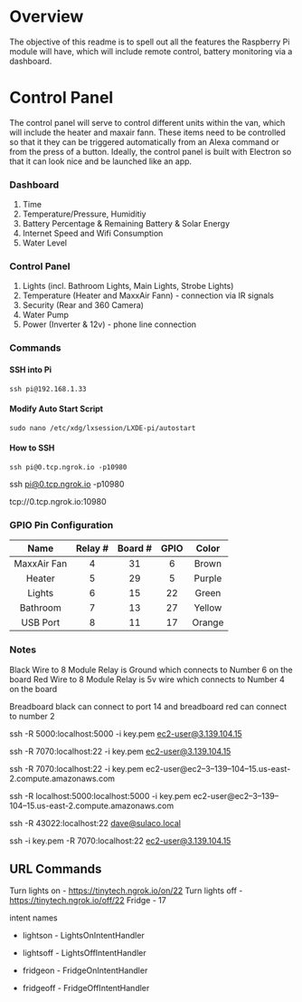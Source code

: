 # Overview
The objective of this readme is to spell out all the features the Raspberry Pi module will have, which will include remote control, battery monitoring via a dashboard. 

# Control Panel
The control panel will serve to control different units within the van, which will include the heater and maxair fann. These items need to be controlled so that it they can be triggered automatically from an Alexa command or from the press of a button. Ideally, the control panel is built with Electron so that it can look nice and be launched like an app. 


### Dashboard

1) Time
2) Temperature/Pressure, Humiditiy 
3) Battery Percentage & Remaining Battery & Solar Energy
4) Internet Speed and Wifi Consumption
5) Water Level

### Control Panel

1) Lights (incl. Bathroom Lights, Main Lights, Strobe Lights)
2) Temperature (Heater and MaxxAir Fann) - connection via IR signals
3) Security (Rear and 360 Camera)
4) Water Pump
5) Power (Inverter & 12v) - phone line connection


### Commands

#### SSH into Pi
	ssh pi@192.168.1.33

#### Modify Auto Start Script
	sudo nano /etc/xdg/lxsession/LXDE-pi/autostart

#### How to SSH
	ssh pi@0.tcp.ngrok.io -p10980


ssh pi@0.tcp.ngrok.io -p10980

tcp://0.tcp.ngrok.io:10980	


### GPIO Pin Configuration


| Name | Relay #  |  Board #     |  GPIO | Color 
|:----------:|:-------------:|:------:|:------:|:------:|
| MaxxAir Fan| 4 | 31 | 6 | Brown|
| Heater| 5 | 29 | 5 | Purple|
| Lights| 6 | 15 | 22 | Green|
| Bathroom | 7 | 13 | 27 | Yellow|
| USB Port| 8 | 11 | 17 | Orange|


### Notes


Black Wire to 8 Module Relay is Ground which connects to Number 6 on the board
Red Wire to 8 Module Relay is 5v wire which connects to Number 4 on the board

Breadboard black can connect to port 14 and breadboard red can connect to number 2

ssh -R 5000:localhost:5000 -i key.pem ec2-user@3.139.104.15 

ssh -R 7070:localhost:22 -i key.pem ec2-user@3.139.104.15 

ssh -R 7070:localhost:22 -i key.pem ec2-user@ec2–3–139–104–15.us-east-2.compute.amazonaws.com


ssh -R localhost:5000:localhost:5000 -i key.pem ec2-user@ec2–3–139–104–15.us-east-2.compute.amazonaws.com

ssh -R 43022:localhost:22 dave@sulaco.local


ssh -i key.pem -R 7070:localhost:22 ec2-user@3.139.104.15 


## URL Commands
Turn lights on - https://tinytech.ngrok.io/on/22
Turn lights off - https://tinytech.ngrok.io/off/22
Fridge - 17


intent names
- lightson - LightsOnIntentHandler
- lightsoff - LightsOffIntentHandler

- fridgeon - FridgeOnIntentHandler
- fridgeoff - FridgeOffIntentHandler







